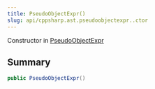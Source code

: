 ```yaml
---
title: PseudoObjectExpr()
slug: api/cppsharp.ast.pseudoobjectexpr..ctor
---
```

Constructor in [PseudoObjectExpr](/api/cppsharp/ast/pseudoobjectexpr)

## Summary



```csharp
public PseudoObjectExpr()
```

